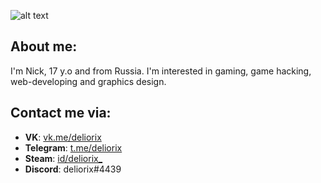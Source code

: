 ![alt text][banner]

[banner]: https://i.imgur.com/lzfxSBP.png "banner"

## About me:
I'm Nick, 17 y.o and from Russia. I'm interested in gaming, game hacking, web-developing and graphics design.

## Contact me via:
* **VK**: [vk.me/deliorix](https://vk.me/deliorix "vk.me/deliorix")
* **Telegram**: [t.me/deliorix](https://t.me/deliorix "t.me/deliorix")
* **Steam**: [id/deliorix_](https://steamcommunity.com/profiles/76561199159080157 "id/deliorix_")
* **Discord**: deliorix#4439
